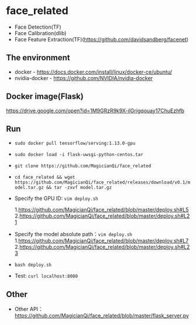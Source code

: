 # face_related

* Face Detection(TF) 
* Face Calibration(dlib)
* Face Feature Extraction(TF)(https://github.com/davidsandberg/facenet)

## The environment

* docker - https://docs.docker.com/install/linux/docker-ce/ubuntu/
* nvidia-docker - https://github.com/NVIDIA/nvidia-docker

## Docker image(Flask)

https://drive.google.com/open?id=1M9GRzR9k9X-ilGrigqouay17ChuEzhfb

## Run

* `sudo docker pull tensorflow/serving:1.13.0-gpu`
* `sudo docker load -i flask-uwsgi-python-centos.tar`
* `git clone https://github.com/MagicianQi/face_related`
* `cd face_related && wget https://github.com/MagicianQi/face_related/releases/download/v0.1/model.tar.gz && tar -zxvf model.tar.gz`
* Specify the GPU ID: `vim deploy.sh`

    1.https://github.com/MagicianQi/face_related/blob/master/deploy.sh#L5
    2.https://github.com/MagicianQi/face_related/blob/master/deploy.sh#L21
* Specify the model absolute path：`vim deploy.sh`
    1.https://github.com/MagicianQi/face_related/blob/master/deploy.sh#L7
    2.https://github.com/MagicianQi/face_related/blob/master/deploy.sh#L23
* `bash deploy.sh`
* Test: `curl localhost:8080`

## Other

* Other API：https://github.com/MagicianQi/face_related/blob/master/flask_server.py
